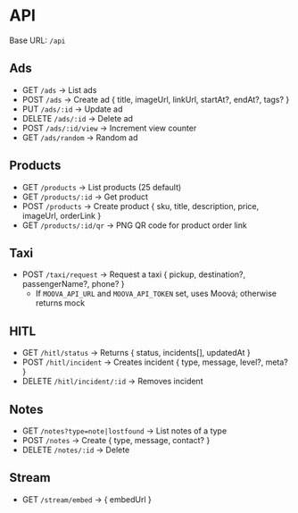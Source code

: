 # API
Base URL: `/api`

## Ads
- GET `/ads` → List ads
- POST `/ads` → Create ad { title, imageUrl, linkUrl, startAt?, endAt?, tags? }
- PUT `/ads/:id` → Update ad
- DELETE `/ads/:id` → Delete ad
- POST `/ads/:id/view` → Increment view counter
- GET `/ads/random` → Random ad

## Products
- GET `/products` → List products (25 default)
- GET `/products/:id` → Get product
- POST `/products` → Create product { sku, title, description, price, imageUrl, orderLink }
- GET `/products/:id/qr` → PNG QR code for product order link

## Taxi
- POST `/taxi/request` → Request a taxi { pickup, destination?, passengerName?, phone? }
  - If `MOOVA_API_URL` and `MOOVA_API_TOKEN` set, uses Moová; otherwise returns mock

## HITL
- GET `/hitl/status` → Returns { status, incidents[], updatedAt }
- POST `/hitl/incident` → Creates incident { type, message, level?, meta? }
- DELETE `/hitl/incident/:id` → Removes incident

## Notes
- GET `/notes?type=note|lostfound` → List notes of a type
- POST `/notes` → Create { type, message, contact? }
- DELETE `/notes/:id` → Delete

## Stream
- GET `/stream/embed` → { embedUrl }